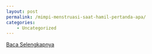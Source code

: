 ```yaml
---
layout: post
permalink: /mimpi-menstruasi-saat-hamil-pertanda-apa/
categories:
    - Uncategorized
---
```


[Baca Selengkapnya](/02)